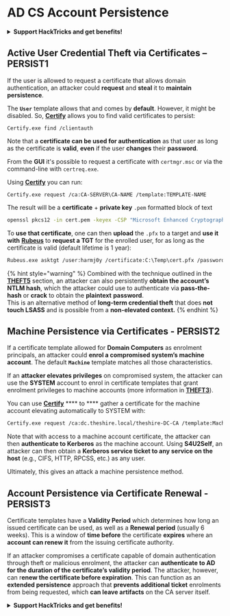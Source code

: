 # AD CS Account Persistence

<details>

<summary><strong>Support HackTricks and get benefits!</strong></summary>

- Do you work in a **cybersecurity company**? Do you want to see your **company advertised in HackTricks**? or do you want to have access to the **latest version of the PEASS or download HackTricks in PDF**? Check the [**SUBSCRIPTION PLANS**](https://github.com/sponsors/carlospolop)!

- Discover [**The PEASS Family**](https://opensea.io/collection/the-peass-family), our collection of exclusive [**NFTs**](https://opensea.io/collection/the-peass-family)

- Get the [**official PEASS & HackTricks swag**](https://peass.creator-spring.com)

- **Join the** [**💬**](https://emojipedia.org/speech-balloon/) [**Discord group**](https://discord.gg/hRep4RUj7f) or the [**telegram group**](https://t.me/peass) or **follow** me on **Twitter** [**🐦**](https://github.com/carlospolop/hacktricks/tree/7af18b62b3bdc423e11444677a6a73d4043511e9/\[https:/emojipedia.org/bird/README.md)[**@carlospolopm**](https://twitter.com/carlospolopm)**.**

- **Share your hacking tricks by submitting PRs to the** [**hacktricks github repo**](https://github.com/carlospolop/hacktricks)**.**

</details>

## Active User Credential Theft via Certificates – PERSIST1

If the user is allowed to request a certificate that allows domain authentication, an attacker could **request** and **steal** it to **maintain** **persistence**.

The **`User`** template allows that and comes by **default**. However, it might be disabled. So, [**Certify**](https://github.com/GhostPack/Certify) allows you to find valid certificates to persist:

```
Certify.exe find /clientauth
```

Note that a **certificate can be used for authentication** as that user as long as the certificate is **valid**, **even** if the user **changes** their **password**.

From the **GUI** it's possible to request a certificate with `certmgr.msc` or via the command-line with `certreq.exe`.

Using [**Certify**](https://github.com/GhostPack/Certify) you can run:

```
Certify.exe request /ca:CA-SERVER\CA-NAME /template:TEMPLATE-NAME
```

The result will be a **certificate** + **private key** `.pem` formatted block of text

```bash
openssl pkcs12 -in cert.pem -keyex -CSP "Microsoft Enhanced Cryptographic Provider v1.0" -export -out cert.pfx
```

To **use that certificate**, one can then **upload** the `.pfx` to a target and **use it with** [**Rubeus**](https://github.com/GhostPack/Rubeus) to **request a TGT** for the enrolled user, for as long as the certificate is valid (default lifetime is 1 year):

```bash
Rubeus.exe asktgt /user:harmj0y /certificate:C:\Temp\cert.pfx /password:CertPass!
```

{% hint style="warning" %}
Combined with the technique outlined in the [**THEFT5**](certificate-theft.md#ntlm-credential-theft-via-pkinit-theft5) section, an attacker can also persistently **obtain the account’s NTLM hash**, which the attacker could use to authenticate via **pass-the-hash** or **crack** to obtain the **plaintext** **password**. \
This is an alternative method of **long-term credential theft** that does **not touch LSASS** and is possible from a **non-elevated context.**
{% endhint %}

## Machine Persistence via Certificates - PERSIST2

If a certificate template allowed for **Domain Computers** as enrolment principals, an attacker could **enrol a compromised system’s machine account**. The default **`Machine`** template matches all those characteristics.

If an **attacker elevates privileges** on compromised system, the attacker can use the **SYSTEM** account to enrol in certificate templates that grant enrolment privileges to machine accounts (more information in [**THEFT3**](certificate-theft.md#machine-certificate-theft-via-dpapi-theft3)).

You can use [**Certify**](https://github.com/GhostPack/Certify) **** to **** gather a certificate for the machine account elevating automatically to SYSTEM with:

```bash
Certify.exe request /ca:dc.theshire.local/theshire-DC-CA /template:Machine /machine
```

Note that with access to a machine account certificate, the attacker can then **authenticate to Kerberos** as the machine account. Using **S4U2Self**, an attacker can then obtain a **Kerberos service ticket to any service on the host** (e.g., CIFS, HTTP, RPCSS, etc.) as any user.

Ultimately, this gives an attack a machine persistence method.

## Account Persistence via Certificate Renewal - PERSIST3

Certificate templates have a **Validity Period** which determines how long an issued certificate can be used, as well as a **Renewal period** (usually 6 weeks). This is a window of **time before** the certificate **expires** where an **account can renew it** from the issuing certificate authority.

If an attacker compromises a certificate capable of domain authentication through theft or malicious enrolment, the attacker can **authenticate to AD for the duration of the certificate’s validity period**. The attacker, however, can r**enew the certificate before expiration**. This can function as an **extended persistence** approach that **prevents additional ticket** enrolments from being requested, which **can leave artifacts** on the CA server itself.

<details>

<summary><strong>Support HackTricks and get benefits!</strong></summary>

- Do you work in a **cybersecurity company**? Do you want to see your **company advertised in HackTricks**? or do you want to have access to the **latest version of the PEASS or download HackTricks in PDF**? Check the [**SUBSCRIPTION PLANS**](https://github.com/sponsors/carlospolop)!

- Discover [**The PEASS Family**](https://opensea.io/collection/the-peass-family), our collection of exclusive [**NFTs**](https://opensea.io/collection/the-peass-family)

- Get the [**official PEASS & HackTricks swag**](https://peass.creator-spring.com)

- **Join the** [**💬**](https://emojipedia.org/speech-balloon/) [**Discord group**](https://discord.gg/hRep4RUj7f) or the [**telegram group**](https://t.me/peass) or **follow** me on **Twitter** [**🐦**](https://github.com/carlospolop/hacktricks/tree/7af18b62b3bdc423e11444677a6a73d4043511e9/\[https:/emojipedia.org/bird/README.md)[**@carlospolopm**](https://twitter.com/carlospolopm)**.**

- **Share your hacking tricks by submitting PRs to the** [**hacktricks github repo**](https://github.com/carlospolop/hacktricks)**.**

</details>
